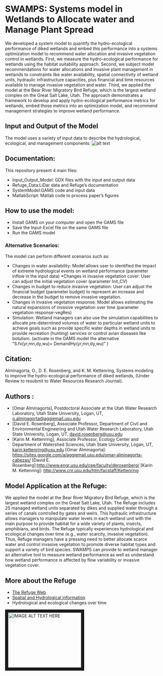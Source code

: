 # SWAMPS: Systems model in Wetlands to Allocate water and Manage Plant Spread

We developed a system model to quantify the hydro-ecological performance of diked wetlands and embed this performance into a systems optimization model to recommend water allocation and invasive vegetation control in wetlands. First, we measure the hydro-ecological performance for wetlands using the habitat suitability approach. Second, we subject model recommendations for water allocations and invasive plant management in wetlands to constraints like water availability, spatial connectivity of wetland units, hydraulic infrastructure capacities, plus financial and time resources available to manage invasive vegetation and water. Third, we applied the model at the Bear River Migratory Bird Refuge, which is the largest wetland complex on the Great Salt Lake, Utah.
The approach demonstrates a framework to develop and apply hydro-ecological performance metrics for wetlands, embed those metrics into an optimization model, and recommend management strategies to improve wetland performance. 


## Input and Output of the Model
The model uses a variety of input data to describe the hydrological, ecological, and management components:
   ![alt text](https://c1c7bcfc-a-98501721-s-sites.googlegroups.com/a/aggiemail.usu.edu/omar-alminagorta-cabezas/Miscel/Input_Outputs.png?attachauth=ANoY7cr2gFwb7DInLFJnBZEIWJB3Wg5qIz2I_9nBYZfDz7w04NL31ifLVeu4TzimatuV8ycs-FJPMHzWZKGrQF8xhOMSUExTl7ynxneJL62M3cNOGW4Nkjk-23UJOYWD5mMEvBJjOlMuZlgkmF8rSOYONRV25ZfDh4KBOB4TMX4OspjRBz2d6LR8R69nQqR81C50C3cq96tmkt47FLXJLvV5U7_pKmORp0EpyDKuhvRheMYU9hMYwf7fBOMu9v6aD4jXyqlmY2Wy&attredirects=0 "Logo Title Text 1")


## Documentation:
This repository present 4 main files: 
* Input_Output_Model: GDX files with the input and output data
* Refuge_Data:LiDar data and Refuge’s documentation
* SystemModel:GAMS code and input data
* MatlabScript: Matlab code to process paper’s figures

## How to use the model:
* Install GAMS on your computer and open the GAMS file
* Save the Input-Excel file on the same GAMS file
* Run the GAMS model 

### Alternative Scenarios:
The model can perform different scenarios such as:
* Changes in water availability: Model allows user to identified the impact of extreme hydrological events on wetland performance (parameter inflow in the input data)
*Changes in invasive vegetation cover: User can adjust the initial vegetation cover (parameter Init_CV)
* Changes in budget to reduce invasive vegetation: User can adjust the financial budget (parameter budget) to represent an increase and decrease in the budget to remove invasive vegetation.
* Changes in invasive vegetation response: Model allows estimating the natural expansions of invasive vegetation over time (parameter vegetation response-vegRes)
* Simulation: Wetland managers can also use the simulation capabilities to allocate pre-determined volumes of water to particular wetland units to achieve goals such as provide specific water depths in wetland units to provide recreation (hunting) services or control avian diseases like botulism. (activate in the GAMS model the alternative “S.fx(yr,mn,dy,wu)= DemandHy(yr,mn,dy,wu)” )


[Bear River Migratory Bird Refuge]: http://www.fws.gov/refuge/bear_river_migratory_bird_refuge/

[GAMS]: http://www.gams.com/

## Citation:
Alminagorta, O., D. E. Rosenberg, and K. M. Kettenring, Systems modeling to improve  the  hydro-ecological  performance  of diked  wetlands, (Under Review to resubmit to Water Resources Research Journal).
## Authors :
* [Omar Alminagorta], Postdoctoral Associate at the Utah Water Research Laboratory, Utah State University, Logan, UT, o.alminagorta@aggiemail.usu.edu
* [David E. Rosenberg], Associate Professor, Department of  Civil and Environmental Engineering and Utah Water Research Laboratory, Utah State University, Logan, UT, david.rosenberg@usu.edu
* [Karin M. Kettenring], Associate Professor, Ecology Center and Department of Watershed Sciences, Utah State University, Logan, UT, karin.kettenring@usu.edu
[Omar Alminagorta]: https://sites.google.com/a/aggiemail.usu.edu/omar-alminagorta-cabezas/
[David E. Rosenberg]:http://www.engr.usu.edu/cee/faculty/derosenberg/
[Karin M. Kettenring]: http://www.cnr.usu.edu/htm/facstaff/Kettenring

## Model Application at the Refuge:
We applied the model at the Bear River Migratory Bird Refuge, which is the largest wetland complex on the Great Salt Lake, Utah. The Refuge includes 25 managed wetland units separated by dikes and supplied water through a series of canals controlled by gates and weirs. This hydraulic infrastructure allows managers to manipulate water levels in each wetland unit with the main purpose to provide habitat for a wide variety of plants, insects, amphibians, and birds. The Refuge typically experiences hydrological and ecological changes over time (e.g., water scarcity, invasive vegetation). Thus, Refuge managers have a pressing need to better allocate scarce water and control invasive vegetation to promote diverse habitat types and support a variety of bird species.
SWAMPS can provide to wetland manager an alternative tool to measure wetland performance as well as understand how wetland performance is affected by flow variability or invasive vegetation cover. 

## More about the Refuge
* [The Refuge Web](http://www.fws.gov/refuge/bear_river_migratory_bird_refuge/)
* [Spatial and Hydrological information](http://brmbr.weebly.com/)
* Hydrological and ecological changes over time 

<a href="http://www.youtube.com/watch?feature=player_embedded&v=ZiqBfp_Bl74
" target="_blank"><img src="http://img.youtube.com/vi/ZiqBfp_Bl74/0.jpg" 
alt="IMAGE ALT TEXT HERE" width="240" height="180" border="10" /></a>

[25 managed wetland units]:http://www.oalminagorta.cu.cc/WetlandUnitsMap.html






